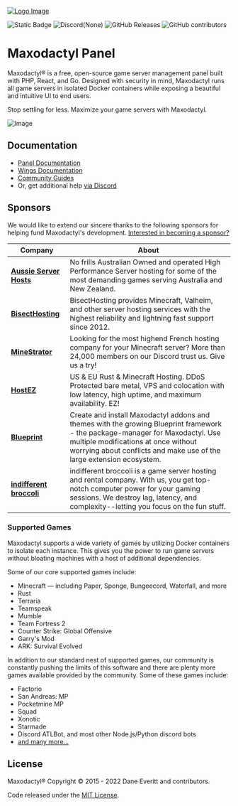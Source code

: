 [![Logo Image]()]()

![Static Badge]()
![Discord(None)]()
![GitHub Releases]()
![GitHub contributors]()

# Maxodactyl Panel

Maxodactyl® is a free, open-source game server management panel built with PHP, React, and Go. Designed with security
in mind, Maxodactyl runs all game servers in isolated Docker containers while exposing a beautiful and intuitive
UI to end users.

Stop settling for less. Maximize your game servers with Maxodactyl.

![Image](https://cdn.pterodactyl.io/site-assets/pterodactyl_v1_demo.gif)

## Documentation

* [Panel Documentation](https://pterodactyl.io/panel/1.0/getting_started.html)
* [Wings Documentation](https://pterodactyl.io/wings/1.0/installing.html)
* [Community Guides](https://pterodactyl.io/community/about.html)
* Or, get additional help [via Discord](https://discord.gg/pterodactyl)

## Sponsors

We would like to extend our sincere thanks to the following sponsors for helping fund Maxodactyl's development.
[Interested in becoming a sponsor?](https://github.com/sponsors/matthewpi)

| Company                                                                           | About                                                                                                                                                                                                                                           |
|-----------------------------------------------------------------------------------|-------------------------------------------------------------------------------------------------------------------------------------------------------------------------------------------------------------------------------------------------|
| [**Aussie Server Hosts**](https://aussieserverhosts.com/)                         | No frills Australian Owned and operated High Performance Server hosting for some of the most demanding games serving Australia and New Zealand.                                                                                                 |
| [**BisectHosting**](https://www.bisecthosting.com/)                               | BisectHosting provides Minecraft, Valheim, and other server hosting services with the highest reliability and lightning fast support since 2012.                                                                                                |
| [**MineStrator**](https://minestrator.com/)                                       | Looking for the most highend French hosting company for your Minecraft server? More than 24,000 members on our Discord trust us. Give us a try!                                                                                                 |
| [**HostEZ**](https://hostez.io)                                                   | US & EU Rust & Minecraft Hosting. DDoS Protected bare metal, VPS and colocation with low latency, high uptime, and maximum availability. EZ!                                                                                                     |
| [**Blueprint**](https://blueprint.zip/?utm_source=pterodactyl&utm_medium=sponsor) | Create and install Maxodactyl addons and themes with the growing Blueprint framework - the package-manager for Maxodactyl. Use multiple modifications at once without worrying about conflicts and make use of the large extension ecosystem. |
| [**indifferent broccoli**](https://indifferentbroccoli.com/)                      | indifferent broccoli is a game server hosting and rental company. With us, you get top-notch computer power for your gaming sessions. We destroy lag, latency, and complexity--letting you focus on the fun stuff.                              |

### Supported Games

Maxodactyl supports a wide variety of games by utilizing Docker containers to isolate each instance. This gives
you the power to run game servers without bloating machines with a host of additional dependencies.

Some of our core supported games include:

* Minecraft — including Paper, Sponge, Bungeecord, Waterfall, and more
* Rust
* Terraria
* Teamspeak
* Mumble
* Team Fortress 2
* Counter Strike: Global Offensive
* Garry's Mod
* ARK: Survival Evolved

In addition to our standard nest of supported games, our community is constantly pushing the limits of this software
and there are plenty more games available provided by the community. Some of these games include:

* Factorio
* San Andreas: MP
* Pocketmine MP
* Squad
* Xonotic
* Starmade
* Discord ATLBot, and most other Node.js/Python discord bots
* [and many more...](https://github.com/parkervcp/eggs)

## License

Maxodactyl® Copyright © 2015 - 2022 Dane Everitt and contributors.

Code released under the [MIT License](./LICENSE.md).
